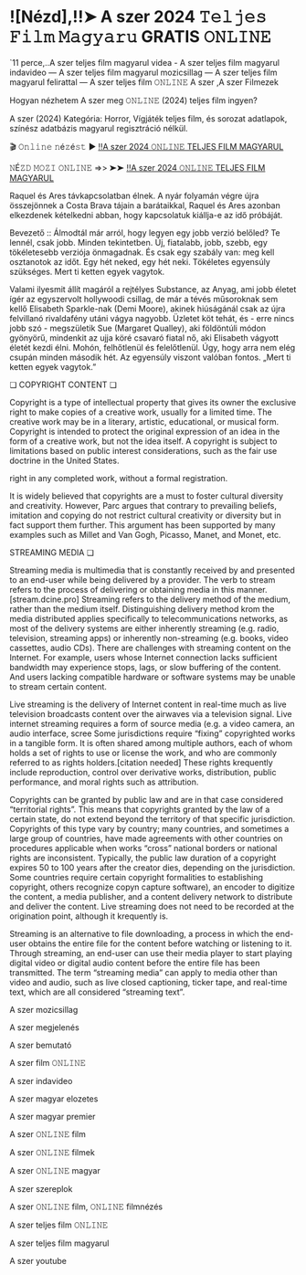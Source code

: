 # ![Nézd],!!➤ A szer 2024 𝚃𝚎𝚕𝚓𝚎𝚜 𝙵𝚒𝚕𝚖 𝙼𝚊𝚐𝚢𝚊𝚛𝚞 GRATIS 𝙾𝙽𝙻𝙸𝙽𝙴

`11 perce,..A szer teljes film magyarul videa - A szer teljes film magyarul indavideo — A szer teljes film magyarul mozicsillag — A szer teljes film magyarul felirattal — A szer teljes film 𝙾𝙽𝙻𝙸𝙽𝙴 A szer ,A szer Filmezek

Hogyan nézhetem A szer meg 𝙾𝙽𝙻𝙸𝙽𝙴 (2024) teljes film ingyen?

A szer (2024) Kategória: Horror, Vígjáték teljes film, és sorozat adatlapok, színész adatbázis magyarul regisztráció nélkül.


🎬 𝙾𝚗𝚕𝚒𝚗𝚎 𝚗é𝚣é𝚜𝚝 ► [!!A szer 2024 𝙾𝙽𝙻𝙸𝙽𝙴 TELJES FILM MAGYARUL](https://movieonlienfilm.blogspot.com/2024/10/a-szer-teljes-film-magyarul.html)


𝙽É𝚉𝙳 𝙼𝙾𝚉𝙸 𝙾𝙽𝙻𝙸𝙽𝙴 =>> ➤➤ [!!A szer 2024 𝙾𝙽𝙻𝙸𝙽𝙴 TELJES FILM MAGYARUL](https://movieonlienfilm.blogspot.com/2024/10/a-szer-teljes-film-magyarul.html)


Raquel és Ares távkapcsolatban élnek. A nyár folyamán végre újra összejönnek a Costa Brava tájain a barátaikkal, Raquel és Ares azonban elkezdenek kételkedni abban, hogy kapcsolatuk kiállja-e az idő próbáját.


Bevezető ::
Álmodtál már arról, hogy legyen egy jobb verzió belőled? Te lennél, csak jobb. Minden tekintetben. Új, fiatalabb, jobb, szebb, egy tökéletesebb verziója önmagadnak. És csak egy szabály van: meg kell osztanotok az időt. Egy hét neked, egy hét neki. Tökéletes egyensúly szükséges. Mert ti ketten egyek vagytok.

Valami ilyesmit állít magáról a rejtélyes Substance, az Anyag, ami jobb életet ígér az egyszervolt hollywoodi csillag, de már a tévés műsoroknak sem kellő Elisabeth Sparkle-nak (Demi Moore), akinek hiúságánál csak az újra felvillanó rivaldafény utáni vágya nagyobb. Üzletet köt tehát, és - erre nincs jobb szó - megszületik Sue (Margaret Qualley), aki földöntúli módon gyönyörű, mindenkit az ujja köré csavaró fiatal nő, aki Elisabeth vágyott életét kezdi élni. Mohón, felhőtlenül és felelőtlenül. Úgy, hogy arra nem elég csupán minden második hét. Az egyensúly viszont valóban fontos. „Mert ti ketten egyek vagytok.”



❏ COPYRIGHT CONTENT ❏


Copyright is a type of intellectual property that gives its owner the exclusive right to make copies of a creative work, usually for a limited time. The creative work may be in a literary, artistic, educational, or musical form. Copyright is intended to protect the original expression of an idea in the form of a creative work, but not the idea itself. A copyright is subject to limitations based on public interest considerations, such as the fair use doctrine in the United States.

right in any completed work, without a formal registration.


It is widely believed that copyrights are a must to foster cultural diversity and creativity. However, Parc argues that contrary to prevailing beliefs, imitation and copying do not restrict cultural creativity or diversity but in fact support them further. This argument has been supported by many examples such as Millet and Van Gogh, Picasso, Manet, and Monet, etc.


STREAMING MEDIA ❏


Streaming media is multimedia that is constantly received by and presented to an end-user while being delivered by a provider. The verb to stream refers to the process of delivering or obtaining media in this manner.[stream.dcine.pro] Streaming refers to the delivery method of the medium, rather than the medium itself. Distinguishing delivery method krom the media distributed applies specifically to telecommunications networks, as most of the delivery systems are either inherently streaming (e.g. radio, television, streaming apps) or inherently non-streaming (e.g. books, video cassettes, audio CDs). There are challenges with streaming content on the Internet. For example, users whose Internet connection lacks sufficient bandwidth may experience stops, lags, or slow buffering of the content. And users lacking compatible hardware or software systems may be unable to stream certain content.


Live streaming is the delivery of Internet content in real-time much as live television broadcasts content over the airwaves via a television signal. Live internet streaming requires a form of source media (e.g. a video camera, an audio interface, scree
Some jurisdictions require “fixing” copyrighted works in a tangible form. It is often shared among multiple authors, each of whom holds a set of rights to use or license the work, and who are commonly referred to as rights holders.[citation needed] These rights krequently include reproduction, control over derivative works, distribution, public performance, and moral rights such as attribution.


Copyrights can be granted by public law and are in that case considered “territorial rights”. This means that copyrights granted by the law of a certain state, do not extend beyond the territory of that specific jurisdiction. Copyrights of this type vary by country; many countries, and sometimes a large group of countries, have made agreements with other countries on procedures applicable when works “cross” national borders or national rights are inconsistent. Typically, the public law duration of a copyright expires 50 to 100 years after the creator dies, depending on the jurisdiction. Some countries require certain copyright formalities to establishing copyright, others recognize copyn capture software), an encoder to digitize the content, a media publisher, and a content delivery network to distribute and deliver the content. Live streaming does not need to be recorded at the origination point, although it krequently is.


Streaming is an alternative to file downloading, a process in which the end-user obtains the entire file for the content before watching or listening to it. Through streaming, an end-user can use their media player to start playing digital video or digital audio content before the entire file has been transmitted. The term “streaming media” can apply to media other than video and audio, such as live closed captioning, ticker tape, and real-time text, which are all considered “streaming text”.


A szer mozicsillag


A szer megjelenés


A szer bemutató


A szer film 𝙾𝙽𝙻𝙸𝙽𝙴


A szer indavideo


A szer magyar elozetes


A szer magyar premier


A szer 𝙾𝙽𝙻𝙸𝙽𝙴 film


A szer 𝙾𝙽𝙻𝙸𝙽𝙴 filmek


A szer 𝙾𝙽𝙻𝙸𝙽𝙴 magyar


A szer szereplok


A szer 𝙾𝙽𝙻𝙸𝙽𝙴 film, 𝙾𝙽𝙻𝙸𝙽𝙴 filmnézés


A szer teljes film 𝙾𝙽𝙻𝙸𝙽𝙴


A szer teljes film magyarul


A szer youtube
